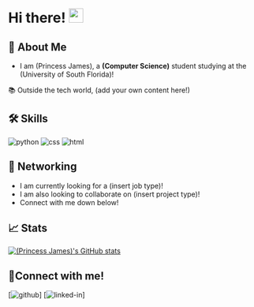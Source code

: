 # Hi there! <img src="https://media.giphy.com/media/hvRJCLFzcasrR4ia7z/giphy.gif" width="29px" height="29px">

## 🚀 About Me

- I am (Princess James), a **(Computer Science)** student studying at the (University of South Florida)!

📚 Outside the tech world, (add your own content here!)

## 🛠️ Skills

 <!--- feel free to add your own badges and skills. Google https://img.shields.io/badge/SKILL-NAME-000000?style=for-the-badge&logo=SKILL-NAME&logoColor=white) for badges -->
 
![python](https://img.shields.io/badge/Python-000000?style=for-the-badge&logo=python&logoColor=white)
![css](https://img.shields.io/badge/CSS3-000000?style=for-the-badge&logo=css3&logoColor=white)
![html](https://img.shields.io/badge/HTML5-000000?style=for-the-badge&logo=html5&logoColor=white)

## 📝 Networking
- I am currently looking for a (insert job type)!
- I am also looking to collaborate on (insert project type)!
- Connect with me down below!

## 📈 Stats
[![(Princess James)'s GitHub stats](https://github-readme-stats.vercel.app/api?username=(prinj))](https://github.com/prinj/github-readme-stats)

## 🔗Connect with me!
[![github](https://img.shields.io/badge/GitHub-000000?style=for-the-badge&logo=GitHub&logoColor=whitehttps://github.com/prinj)]<!---((https://github.com/GITHUB USERNAME)-->
[![linked-in](https://img.shields.io/badge/LinkedIn-000000?style=for-the-badge&logo=LinkedIn&logoColor=blue)]<!---((https://www.linkedin.com/in/LINKEDIN USERNAME)-->
